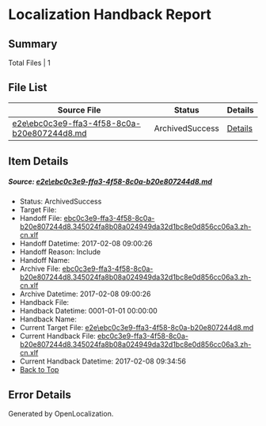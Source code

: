 # <a name='report-top'></a> Localization Handback Report

## Summary
 Total Files | 1

## File List
 Source File | Status | Details 
 ----------- | ------ | ------- 
 [e2e\ebc0c3e9-ffa3-4f58-8c0a-b20e807244d8.md](https://github.com/OpenLocalizationTestOrg/ol-test0/blob/b322bebca08c6f362c3915cbeb8aeced8c3876f8/e2e/ebc0c3e9-ffa3-4f58-8c0a-b20e807244d8.md) | ArchivedSuccess | [Details](#7b72c523725c367b396e666e9bf75db2a3e036792)

## Item Details
##### <a name='7b72c523725c367b396e666e9bf75db2a3e036792'></a> Source: [e2e\ebc0c3e9-ffa3-4f58-8c0a-b20e807244d8.md](https://github.com/OpenLocalizationTestOrg/ol-test0/blob/b322bebca08c6f362c3915cbeb8aeced8c3876f8/e2e/ebc0c3e9-ffa3-4f58-8c0a-b20e807244d8.md)
* Status: ArchivedSuccess
* Target File: 
* Handoff File: [ebc0c3e9-ffa3-4f58-8c0a-b20e807244d8.345024fa8b08a024949da32d1bc8e0d856cc06a3.zh-cn.xlf](https://github.com/OpenLocalizationTestOrg/ol-test0-handoff/blob/09a740407a6d13c59f18fd41bf67f77cad0f9db4/ol-handoff/OpenLocalizationTestOrg/ol-test0-zhcn/shujia/ht/ebc0c3e9-ffa3-4f58-8c0a-b20e807244d8.345024fa8b08a024949da32d1bc8e0d856cc06a3.zh-cn.xlf)
* Handoff Datetime: 2017-02-08 09:00:26
* Handoff Reason: Include
* Handoff Name: 
* Archive File: [ebc0c3e9-ffa3-4f58-8c0a-b20e807244d8.345024fa8b08a024949da32d1bc8e0d856cc06a3.zh-cn.xlf](https://github.com/OpenLocalizationTestOrg/ol-test0-handoff/blob/5d23a9c25e59bced637f23ba47fbf71ddda987d8/ol-archive/OpenLocalizationTestOrg/ol-test0-zhcn/shujia/ht/ebc0c3e9-ffa3-4f58-8c0a-b20e807244d8.345024fa8b08a024949da32d1bc8e0d856cc06a3.zh-cn.xlf)
* Archive Datetime: 2017-02-08 09:00:26
* Handback File: 
* Handback Datetime: 0001-01-01 00:00:00
* Handback Name: 
* Current Target File: [e2e\ebc0c3e9-ffa3-4f58-8c0a-b20e807244d8.md](https://github.com/OpenLocalizationTestOrg/ol-test0-zhcn/blob/2d4780873971d20f4c90931df048622e24f4faef/e2e/ebc0c3e9-ffa3-4f58-8c0a-b20e807244d8.md)
* Current Handback File: [ebc0c3e9-ffa3-4f58-8c0a-b20e807244d8.345024fa8b08a024949da32d1bc8e0d856cc06a3.zh-cn.xlf](https://github.com/OpenLocalizationTestOrg/ol-test0-handback/blob/568aee99093373229ff6224ca4fd74dd703ecebc/ol-handback/OpenLocalizationTestOrg/ol-test0-zhcn/shujia/ht/ebc0c3e9-ffa3-4f58-8c0a-b20e807244d8.345024fa8b08a024949da32d1bc8e0d856cc06a3.zh-cn.xlf)
* Current Handback Datetime: 2017-02-08 09:34:56
* [Back to Top](#report-top)


## Error Details

Generated by OpenLocalization.

